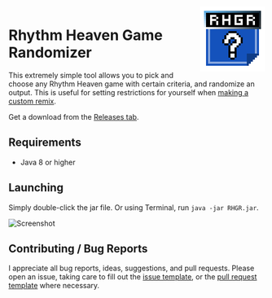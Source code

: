 <img align="right" src="src/main/resources/icon/128.png" height="128" width="128">

# Rhythm Heaven Game Randomizer
This extremely simple tool allows you to pick and choose any Rhythm Heaven
game with certain criteria, and randomize an output. This is useful for
setting restrictions for yourself when [making a custom remix](https://github.com/chrislo27/RhythmHeavenRemixEditor).

Get a download from the [Releases tab](https://github.com/chrislo27/RHGR/releases).<br>

## Requirements
* Java 8 or higher

## Launching
Simply double-click the jar file. Or using Terminal, run `java -jar RHGR.jar`.

![Screenshot](https://i.imgur.com/w0hz2JA.png)

## Contributing / Bug Reports
I appreciate all bug reports, ideas, suggestions, and pull requests.
Please open an issue, taking
care to fill out the [issue template](.github/ISSUE_TEMPLATE.md), or
the [pull request template](.github/PULL_REQUEST_TEMPLATE.md) where necessary.

